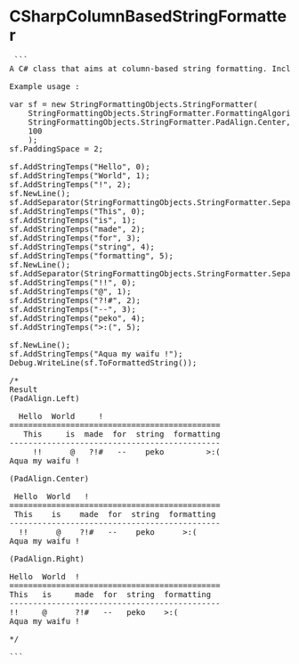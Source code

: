 # CSharpColumnBasedStringFormatter
<pre> ``` 
A C# class that aims at column-based string formatting. Including aligning ,algorithm selection ,padding-space ... 

Example usage :

var sf = new StringFormattingObjects.StringFormatter(
    StringFormattingObjects.StringFormatter.FormattingAlgorithm.Fixed,
    StringFormattingObjects.StringFormatter.PadAlign.Center,
    100
    );
sf.PaddingSpace = 2;

sf.AddStringTemps("Hello", 0);
sf.AddStringTemps("World", 1);
sf.AddStringTemps("!", 2);
sf.NewLine();
sf.AddSeparator(StringFormattingObjects.StringFormatter.Separator.Major);
sf.AddStringTemps("This", 0);
sf.AddStringTemps("is", 1);
sf.AddStringTemps("made", 2);
sf.AddStringTemps("for", 3);
sf.AddStringTemps("string", 4);
sf.AddStringTemps("formatting", 5);
sf.NewLine();
sf.AddSeparator(StringFormattingObjects.StringFormatter.Separator.Minor);
sf.AddStringTemps("!!", 0);
sf.AddStringTemps("@", 1);
sf.AddStringTemps("?!#", 2);
sf.AddStringTemps("--", 3);
sf.AddStringTemps("peko", 4);
sf.AddStringTemps(">:(", 5);

sf.NewLine();
sf.AddStringTemps("Aqua my waifu !");
Debug.WriteLine(sf.ToFormattedString());

/* 
Result 
(PadAlign.Left)

  Hello  World     !
=============================================
   This     is  made  for  string  formatting
---------------------------------------------
     !!      @   ?!#   --    peko         >:(
Aqua my waifu !

(PadAlign.Center)

 Hello  World   !  
=============================================
 This    is    made  for  string  formatting
---------------------------------------------
  !!      @    ?!#   --    peko      >:(    
Aqua my waifu !

(PadAlign.Right)

Hello  World  !    
=============================================
This   is     made  for  string  formatting 
---------------------------------------------
!!     @      ?!#   --   peko    >:(        
Aqua my waifu !

*/

``` </pre>



